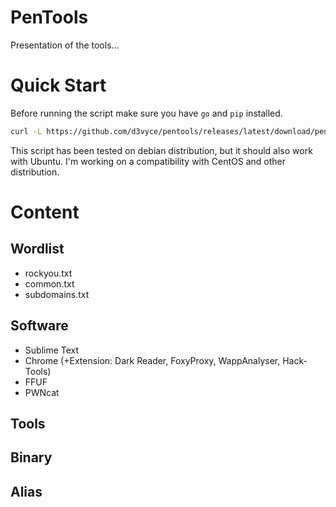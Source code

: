 # PenTools

Presentation of the tools...

# Quick Start

Before running the script make sure you have `go` and `pip` installed.

```Bash
curl -L https://github.com/d3vyce/pentools/releases/latest/download/pentools.sh | sh
```

This script has been tested on debian distribution, but it should also work with Ubuntu.
I'm working on a compatibility with CentOS and other distribution.

# Content
## Wordlist
- rockyou.txt
- common.txt
- subdomains.txt

## Software
- Sublime Text
- Chrome (+Extension: Dark Reader, FoxyProxy, WappAnalyser, Hack-Tools)
- FFUF
- PWNcat

## Tools

## Binary

## Alias

